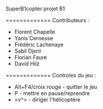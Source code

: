 SuperB1copter projet B1

=============
Contributeurs :
- Florent Chapelle
- Yanis Cernesse
- Frédéric Lachenaye
- Sabil Djerir
- Florian Faure
- David Hilz

=============
Controles du jeu :
- Alt+F4/croix rouge - quitter le jeu
- P - mettre en pause/reprendre
- <v^> - diriger l'hélicoptère
